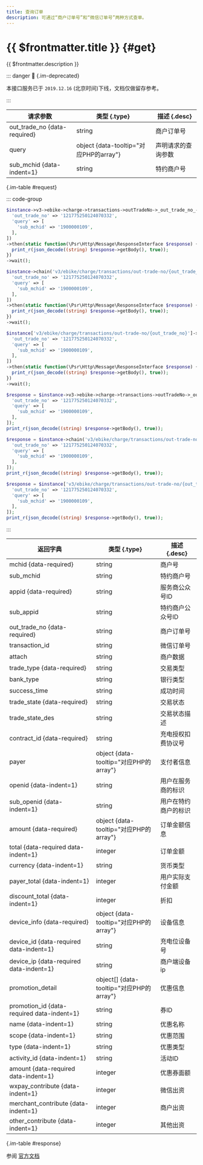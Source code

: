 ```yaml
---
title: 查询订单
description: 可通过“商户订单号”和“微信订单号”两种方式查单。
---
```


# {{ $frontmatter.title }} {#get}

{{ $frontmatter.description }}

::: danger :no_entry_sign: {.im-deprecated}

本接口服务已于 `2019.12.16` (北京时间)下线，文档仅做留存参考。

:::

| 请求参数 | 类型 {.type} | 描述 {.desc}
| --- | --- | ---
| out_trade_no {data-required} | string | 商户订单号
| query | object {data-tooltip="对应PHP的array"} | 声明请求的查询参数
| sub_mchid {data-indent=1} | string | 特约商户号

{.im-table #request}

::: code-group

```php [异步纯链式]
$instance->v3->ebike->charge->transactions->outTradeNo->_out_trade_no_->getAsync([
  'out_trade_no' => '121775250124070332',
  'query' => [
    'sub_mchid' => '1900000109',
  ],
])
->then(static function(\Psr\Http\Message\ResponseInterface $response) {
  print_r(json_decode((string) $response->getBody(), true));
})
->wait();
```

```php [异步声明式]
$instance->chain('v3/ebike/charge/transactions/out-trade-no/{out_trade_no}')->getAsync([
  'out_trade_no' => '121775250124070332',
  'query' => [
    'sub_mchid' => '1900000109',
  ],
])
->then(static function(\Psr\Http\Message\ResponseInterface $response) {
  print_r(json_decode((string) $response->getBody(), true));
})
->wait();
```

```php [异步属性式]
$instance['v3/ebike/charge/transactions/out-trade-no/{out_trade_no}']->getAsync([
  'out_trade_no' => '121775250124070332',
  'query' => [
    'sub_mchid' => '1900000109',
  ],
])
->then(static function(\Psr\Http\Message\ResponseInterface $response) {
  print_r(json_decode((string) $response->getBody(), true));
})
->wait();
```

```php [同步纯链式]
$response = $instance->v3->ebike->charge->transactions->outTradeNo->_out_trade_no_->get([
  'out_trade_no' => '121775250124070332',
  'query' => [
    'sub_mchid' => '1900000109',
  ],
]);
print_r(json_decode((string) $response->getBody(), true));
```

```php [同步声明式]
$response = $instance->chain('v3/ebike/charge/transactions/out-trade-no/{out_trade_no}')->get([
  'out_trade_no' => '121775250124070332',
  'query' => [
    'sub_mchid' => '1900000109',
  ],
]);
print_r(json_decode((string) $response->getBody(), true));
```

```php [同步属性式]
$response = $instance['v3/ebike/charge/transactions/out-trade-no/{out_trade_no}']->get([
  'out_trade_no' => '121775250124070332',
  'query' => [
    'sub_mchid' => '1900000109',
  ],
]);
print_r(json_decode((string) $response->getBody(), true));
```

:::

| 返回字典 | 类型 {.type} | 描述 {.desc}
| --- | --- | ---
| mchid {data-required} | string | 商户号
| sub_mchid | string | 特约商户号
| appid {data-required} | string | 服务商公众号ID
| sub_appid | string | 特约商户公众号ID
| out_trade_no {data-required} | string | 商户订单号
| transaction_id | string | 微信订单号
| attach | string | 商户数据
| trade_type {data-required} | string | 交易类型
| bank_type | string | 银行类型
| success_time | string | 成功时间
| trade_state {data-required} | string | 交易状态
| trade_state_des | string | 交易状态描述
| contract_id {data-required} | string | 充电授权扣费协议号
| payer | object {data-tooltip="对应PHP的array"} | 支付者信息
| openid {data-indent=1} | string | 用户在服务商的标识
| sub_openid {data-indent=1} | string | 用户在特约商户的标识
| amount {data-required} | object {data-tooltip="对应PHP的array"} | 订单金额信息
| total {data-required data-indent=1} | integer | 订单金额
| currency {data-indent=1} | string | 货币类型
| payer_total {data-indent=1} | integer | 用户实际支付金额
| discount_total {data-indent=1} | integer | 折扣
| device_info {data-required} | object {data-tooltip="对应PHP的array"} | 设备信息
| device_id {data-required data-indent=1} | string | 充电位设备号
| device_ip {data-required data-indent=1} | string | 商户端设备ip
| promotion_detail | object[] {data-tooltip="对应PHP的array"} | 优惠信息
| promotion_id {data-required data-indent=1} | string | 券ID
| name {data-indent=1} | string | 优惠名称
| scope {data-indent=1} | string | 优惠范围
| type {data-indent=1} | string | 优惠类型
| activity_id {data-indent=1} | string | 活动ID
| amount {data-required data-indent=1} | integer | 优惠券面额
| wxpay_contribute {data-indent=1} | integer | 微信出资
| merchant_contribute {data-indent=1} | integer | 商户出资
| other_contribute {data-indent=1} | integer | 其他出资

{.im-table #response}

参阅 [官方文档](https://pay.weixin.qq.com/wiki/doc/apiv3/wxpay/vehicle/ebike/chapter3_6.shtml)
